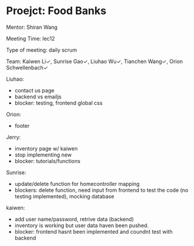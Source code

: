 # Proejct: Food Banks

Mentor: Shiran Wang

Meeting Time: lec12

Type of meeting: daily scrum

Team: Kaiwen Li✓, Sunrise Gao✓, Liuhao Wu✓, Tianchen Wang✓, Orion Schwellenbach✓

Liuhao:
- contact us page
- backend vs emailjs
- blocker: testing, frontend global css

Orion:
- footer

Jerry:
- inventory page w/ kaiwen
- stop implementing new
- blocker: tutorials/functions

Sunrise:
- update/delete function for homecontroller mapping
- blockers: delete function, need input from frontend to test the code (no testing implemented), mocking database

kaiwen:
- add user name/password, retrive data (backend)
- inventory is working but user data haven been pushed.
- blocker: frontend hasnt been implemented and coundnt test with backend
